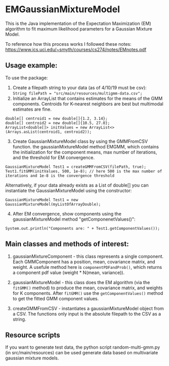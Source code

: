 # EMGaussianMixtureModel
This is the Java implementation of the Expectation Maximization (EM) algorithm to fit maximum likelihood parameters for a Gaussian Mixture Model.

To reference how this process works I followed these notes: https://www.ics.uci.edu/~smyth/courses/cs274/notes/EMnotes.pdf

## Usage example:
 To use the package:
1) Create a filepath string to your data (as of 4/10/19 must be csv):<br>`String filePath = "src/main/resources/multigmm-data.csv";`
2) Initialize an ArrayList that contains estimates for the means of the GMM components. Centroids for K-nearest neighbors are best but multimodal estimates are fine.
```
double[] centroid1 = new double[]{1.2, 3.14};
double[] centroid2 = new double[]{10.5, 27.0};
ArrayList<double[]> initValues = new ArrayList<>(Arrays.asList(centroid1, centroid2));
```

3) Create GaussianMixtureModel class by using the GMMFromCSV function. the gaussianMixtureModel method EMGMM, which contains the initialization for the component means, max number of iterations, and the threshold for EM convergence.
```
GaussianMixtureModel Test1 = createGMMFromCSV(filePath, true);
Test1.fitGMM(initValues, 500, 1e-8); // here 500 is the max number of iterations and 1e-8 is the convergence threshold
```
Alternatively, if your data already exists as a List of double[] you can instantiate the GaussianMixtureModel using the constructor:
```
GaussianMixtureModel Test1 = new GaussianMixtureModel(myListOfArrayDouble);
```

4) After EM convergence, show components using the gaussianMixtureModel method "getComponenetValues()":
```
System.out.println("Components are: " + Test1.getComponentValues());
```
## Main classes and methods of interest:
1) gaussianMixtureComponent - this class represents a single component. Each GMMComponent has a position, mean, covariance matrix, and weight. A usefule method here is `componentPDFandProb()`, which returns a component pdf value (weight * N(mean, variance)).

2) gaussianMixtureModel - this class does the EM algorithm (via the `fitGMM()` method) to produce the mean, covariance matrix, and weights for K components. After `fitGMM()` use the `getComponentValues()` method to get the fitted GMM component values.

3) createGMMFromCSV - instantiates a gaussianMixtureModel object from a CSV. The functions only input is the absolute filepath to the CSV as a string.

## Resource scripts

If you want to generate test data, the python script random-multi-gmm.py (in src/main/resources) can be used generate data based on multivariate gaussian mixture models.

